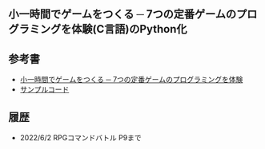 ## 小一時間でゲームをつくる ─ 7つの定番ゲームのプログラミングを体験(C言語)のPython化

## 参考書
- [小一時間でゲームをつくる ─ 7つの定番ゲームのプログラミングを体験](https://www.amazon.co.jp/dp/4297127458)
- [サンプルコード](ityheaven.net/saitama/A1102/A110201/fortune/)

## 履歴
- 2022/6/2 RPGコマンドバトル P9まで